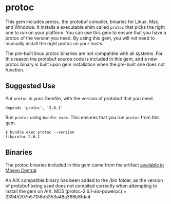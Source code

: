 protoc
==================

This gem includes protoc, the protobuf compiler, binaries for Linux, Mac, and Windows. It installs a executable shim
called `protoc` that picks the right one to run on your platform. You can use this gem to ensure that you have a protoc
of the version you need. By using this gem, you will not need to manually install the right protoc on your hosts.

The pre-built linux protoc binaries are not compatible with all systems.  For this reason the protobuf source code is
included in this gem, and a new protoc binary is built upon gem installation when the pre-built one does not function.

## Suggested Use

Put `protoc` in your Gemfile, with the version of protobuf that you need.

```
depends 'protoc', '2.6.1'
```

Run `protoc` using `bundle exec`. This ensures that you run `protoc` from this gem.

```
$ bundle exec protoc --version
libprotoc 2.6.1
```

## Binaries

The protoc binaries included in this gem came from the artifact
[available in Maven Central](http://search.maven.org/#artifactdetails%7Ccom.google.protobuf%7Cprotoc%7C2.6.1%7Cpom).

An AIX compatible binary has been added to the /bin folder, as the version of protobuf being used does not compiled correctly when attempting to install the gem on AIX.  MD5 (protoc-2.6.1-aix-powerpc) = 23945207b57158d5353a48a366b8fda4
